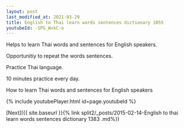 ```yaml
---
layout: post
last_modified_at: 2021-03-29
title: English to Thai learn words sentences dictionary 1055 
youtubeId: -SPG_WxkC-o
---
```

 
 
Helps to learn Thai words and sentences for English speakers.

Opportunitiy to repeat the words sentences. 

Practice Thai language. 
 
10 minutes practice every day. 
 
How to learn Thai words and sentences for English speakers 
 
{% include youtubePlayer.html id=page.youtubeId %}
 
 
[Next]({{ site.baseurl }}{% link  split2/_posts/2015-02-14-English to thai learn words sentences dictionary 1383 .md%})
 
